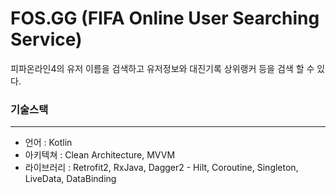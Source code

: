 # FOS.GG (FIFA Online User Searching Service)

피파온라인4의 유저 이름을 검색하고 유저정보와 대진기록 상위랭커 등을 검색 할 수 있다.

### 기술스택
---
* 언어 : Kotlin
* 아키텍쳐 : Clean Architecture, MVVM
* 라이브러리 : Retrofit2, RxJava, Dagger2 - Hilt, Coroutine, Singleton, LiveData, DataBinding
